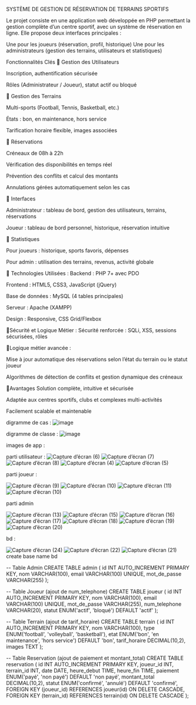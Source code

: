 SYSTÈME DE GESTION DE RÉSERVATION DE TERRAINS SPORTIFS

Le projet consiste en une application web développée en PHP permettant la gestion complète d’un centre sportif, avec un système de réservation en ligne. Elle propose deux interfaces principales :

Une pour les joueurs (réservation, profil, historique)
Une pour les administrateurs (gestion des terrains, utilisateurs et statistiques)


Fonctionnalités Clés
🔹 Gestion des Utilisateurs

Inscription, authentification sécurisée

Rôles (Administrateur / Joueur), statut actif ou bloqué


🔹 Gestion des Terrains

Multi-sports (Football, Tennis, Basketball, etc.)

États : bon, en maintenance, hors service

Tarification horaire flexible, images associées


🔹 Réservations

Créneaux de 08h à 22h

Vérification des disponibilités en temps réel

Prévention des conflits et calcul des montants

Annulations gérées automatiquement selon les cas


🔹 Interfaces

Administrateur : tableau de bord, gestion des utilisateurs, terrains, réservations

Joueur : tableau de bord personnel, historique, réservation intuitive


🔹 Statistiques

Pour joueurs : historique, sports favoris, dépenses

Pour admin : utilisation des terrains, revenus, activité globale


🔹 Technologies Utilisées :
Backend : PHP 7+ avec PDO

Frontend : HTML5, CSS3, JavaScript (jQuery)

Base de données : MySQL (4 tables principales)

Serveur : Apache (XAMPP)

Design : Responsive, CSS Grid/Flexbox


🔹Sécurité et Logique Métier :
Sécurité renforcée : SQLi, XSS, sessions sécurisées, rôles


🔹Logique métier avancée :

Mise à jour automatique des réservations selon l’état du terrain ou le statut joueur

Algorithmes de détection de conflits et gestion dynamique des créneaux


🔹Avantages
Solution complète, intuitive et sécurisée

Adaptée aux centres sportifs, clubs et complexes multi-activités

Facilement scalable et maintenable

digramme de cas : 
![image](https://github.com/user-attachments/assets/7d4f0d6a-841c-4fbb-91ee-b9938c5f9316)

digramme de classe :
![image](https://github.com/user-attachments/assets/cb55a654-cadd-4647-b39e-6e225501657f)


images de app : 

parti utilisateur : 
![Capture d’écran (6)](https://github.com/user-attachments/assets/e16c1545-7c69-452f-8ba3-5d4349bee8df)
![Capture d’écran (7)](https://github.com/user-attachments/assets/fc672239-fce2-41d6-bc0f-be20dc928a92)
![Capture d’écran (8)](https://github.com/user-attachments/assets/e46b7273-6abc-41ce-936c-9d537fd0989d)
![Capture d’écran (4)](https://github.com/user-attachments/assets/fe7d1db5-2d45-4887-97aa-c2e907c11f5f)
![Capture d’écran (5)](https://github.com/user-attachments/assets/e28d2a00-e75c-4676-a6af-e733019a78d7)

parti joueur : 

![Capture d’écran (9)](https://github.com/user-attachments/assets/5f8105cf-9aa2-463c-bde5-5ed5a678b6ca)
![Capture d’écran (10)](https://github.com/user-attachments/assets/1d68f42d-0c3e-47b7-8085-2d94bee3ed53)
![Capture d’écran (11)](https://github.com/user-attachments/assets/838efeba-eb01-4455-b0df-b5ab4eb5827e)
![Capture d’écran (10)](https://github.com/user-attachments/assets/91679637-472f-4619-b8ff-309e4dfe02bf)

parti admin

![Capture d’écran (13)](https://github.com/user-attachments/assets/a35d3a0f-df51-44a6-90b2-ce85a294d16d)
![Capture d’écran (15)](https://github.com/user-attachments/assets/9cd05aa9-297d-494f-ad10-dad0742a438e)
![Capture d’écran (16)](https://github.com/user-attachments/assets/376c9e7a-274f-4bfb-b253-54030dc1b673)
![Capture d’écran (17)](https://github.com/user-attachments/assets/8ec6d770-f9f9-48f9-a767-557be122c315)
![Capture d’écran (18)](https://github.com/user-attachments/assets/621057c2-a8cb-426c-aac7-0fde3b48a191)
![Capture d’écran (19)](https://github.com/user-attachments/assets/0a0850f7-1834-413d-9570-c316c902068f)
![Capture d’écran (20)](https://github.com/user-attachments/assets/fb05fc89-db16-49b2-9c20-81af3056c586)

bd : 

![Capture d’écran (24)](https://github.com/user-attachments/assets/d717d277-48a5-47cf-a84e-33b78f471476)
![Capture d’écran (22)](https://github.com/user-attachments/assets/0c7359db-11fd-421f-b59c-2c271b40f8c7)
![Capture d’écran (21)](https://github.com/user-attachments/assets/6f13ae0e-52f1-46cf-924c-c4352263f531)
create base name bd

-- Table Admin 
CREATE TABLE admin (
    id INT AUTO_INCREMENT PRIMARY KEY,
    nom VARCHAR(100),
    email VARCHAR(100) UNIQUE,
    mot_de_passe VARCHAR(255)
);

-- Table Joueur (ajout de num_telephone)
CREATE TABLE joueur (
    id INT AUTO_INCREMENT PRIMARY KEY,
    nom VARCHAR(100),
    email VARCHAR(100) UNIQUE,
    mot_de_passe VARCHAR(255),
    num_telephone VARCHAR(20),
    statut ENUM('actif', 'bloqué') DEFAULT 'actif'
);

-- Table Terrain (ajout de tarif_horaire)
CREATE TABLE terrain (
    id INT AUTO_INCREMENT PRIMARY KEY,
    nom VARCHAR(100),
    type ENUM('football', 'volleyball', 'basketball'),
    etat ENUM('bon', 'en maintenance', 'hors service') DEFAULT 'bon',
    tarif_horaire DECIMAL(10,2),
    images TEXT
);

-- Table Reservation (ajout de paiement et montant_total)
CREATE TABLE reservation (
    id INT AUTO_INCREMENT PRIMARY KEY,
    joueur_id INT,
    terrain_id INT,
    date DATE,
    heure_debut TIME,
    heure_fin TIME,
    paiement ENUM('payé', 'non payé') DEFAULT 'non payé',
    montant_total DECIMAL(10,2),
    statut ENUM('confirmé', 'annulé') DEFAULT 'confirmé',
    FOREIGN KEY (joueur_id) REFERENCES joueur(id) ON DELETE CASCADE,
    FOREIGN KEY (terrain_id) REFERENCES terrain(id) ON DELETE CASCADE
);
